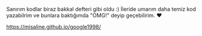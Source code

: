Sanırım kodlar biraz bakkal defteri gibi oldu :) 
İleride umarım daha temiz kod yazabilrim ve bunlara baktığımda "OMG!" deyip geçebilirim. ♥

https://misaline.github.io/google1998/